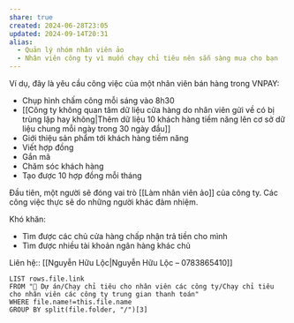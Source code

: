 ```yaml
---
share: true
created: 2024-06-28T23:05
updated: 2024-09-14T20:31
alias:
  - Quản lý nhóm nhân viên ảo
  - Nhân viên công ty vì muốn chạy chỉ tiêu nên sẵn sàng mua cho bạn
---
```


Ví dụ, đây là yêu cầu công việc của một nhân viên bán hàng trong VNPAY:
- Chụp hình chấm công mỗi sáng vào 8h30
- [[Công ty không quan tâm dữ liệu cửa hàng do nhân viên gửi về có bị trùng lặp hay không|Thêm dữ liệu 10 khách hàng tiềm năng lên cơ sở dữ liệu chung mỗi ngày trong 30 ngày đầu]]
- Giới thiệu sản phẩm tới khách hàng tiềm năng
- Viết hợp đồng
- Gắn mã
- Chăm sóc khách hàng
- Tạo được 10 hợp đồng mỗi tháng

Đầu tiên, một người sẽ đóng vai trò [[Làm nhân viên ảo]] của công ty. Các công việc thực sẽ do những người khác đảm nhiệm.

Khó khăn:
- Tìm được các chủ cửa hàng chấp nhận trả tiền cho mình
- Tìm được nhiều tài khoản ngân hàng khác chủ

Liên hệ:: [[Nguyễn Hữu Lộc|Nguyễn Hữu Lộc – 0783865410]]

```dataview
LIST rows.file.link
FROM "📐 Dự án/Chạy chỉ tiêu cho nhân viên các công ty/Chạy chỉ tiêu cho nhân viên các công ty trung gian thanh toán" 
WHERE file.name!=this.file.name
GROUP BY split(file.folder, "/")[3]
```

